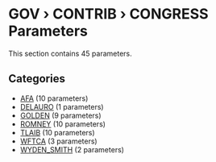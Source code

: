# GOV › CONTRIB › CONGRESS Parameters

This section contains 45 parameters.

## Categories

- [AFA](afa/index.md) (10 parameters)
- [DELAURO](delauro/index.md) (1 parameters)
- [GOLDEN](golden/index.md) (9 parameters)
- [ROMNEY](romney/index.md) (10 parameters)
- [TLAIB](tlaib/index.md) (10 parameters)
- [WFTCA](wftca/index.md) (3 parameters)
- [WYDEN_SMITH](wyden_smith/index.md) (2 parameters)
